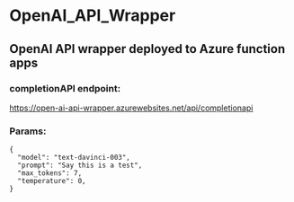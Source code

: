 # OpenAI_API_Wrapper

## OpenAI API wrapper deployed to Azure function apps

### completionAPI endpoint:
https://open-ai-api-wrapper.azurewebsites.net/api/completionapi

### Params:

```
{
  "model": "text-davinci-003",
  "prompt": "Say this is a test",
  "max_tokens": 7,
  "temperature": 0,
}
```

